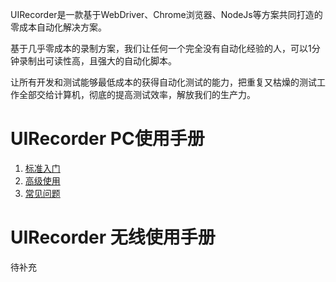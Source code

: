 UIRecorder是一款基于WebDriver、Chrome浏览器、NodeJs等方案共同打造的零成本自动化解决方案。

基于几乎零成本的录制方案，我们让任何一个完全没有自动化经验的人，可以1分钟录制出可读性高，且强大的自动化脚本。

让所有开发和测试能够最低成本的获得自动化测试的能力，把重复又枯燥的测试工作全部交给计算机，彻底的提高测试效率，解放我们的生产力。

UIRecorder PC使用手册
=================

1. [标准入门](pc-standard.md)
2. [高级使用](pc-advanced.md)
3. [常见问题](pc-faq.md)


UIRecorder 无线使用手册
=================

待补充
